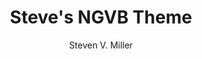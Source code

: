 ---
title: Steve's NGVB Theme
github: https://github.com/svmiller/steve-ngvb-jekyll-template
demo: http://svmiller.com/
author: Steven V. Miller
ssg:
  - Jekyll
cms:
  - No Cms
---